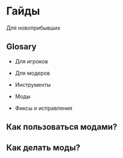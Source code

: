 # Гайды

Для новоприбывших

## Glosary

- Для игроков

- Для модеров

- Инструменты

- Моды

- Фиксы и исправления

## Как пользоваться модами?

## Как делать моды?
